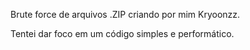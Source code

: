 Brute force de arquivos .ZIP criando por mim Kryoonzz.

Tentei dar foco em um código simples e performático.
